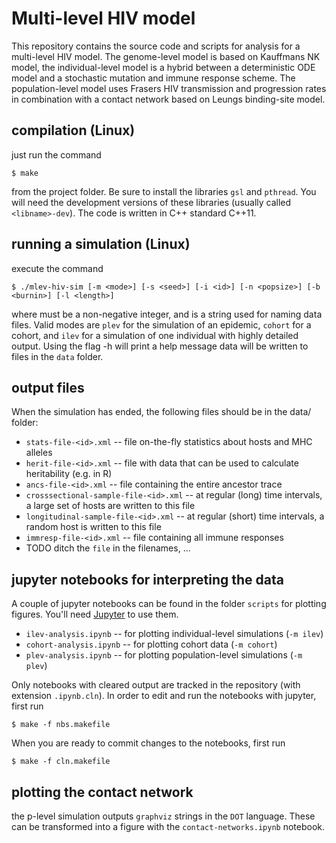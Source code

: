 # Multi-level HIV model

This repository contains the source code and scripts for analysis for a
multi-level HIV model. The genome-level model is based on Kauffmans NK model,
the individual-level model is a hybrid between a deterministic ODE model
and a stochastic mutation and immune response scheme.
The population-level model uses Frasers HIV transmission and progression rates
in combination with a contact network based on Leungs binding-site model.

## compilation (Linux)

just run the command

`$ make`

from the project folder. Be sure to install the libraries `gsl` and `pthread`.
You will need the development versions of these libraries (usually called `<libname>-dev`).
The code is written in C++ standard C++11.

## running a simulation (Linux)

execute the command

`$ ./mlev-hiv-sim [-m <mode>] [-s <seed>] [-i <id>] [-n <popsize>] [-b <burnin>] [-l <length>]`

where <seed> must be a non-negative integer, and <id> is a string used for naming data files.
Valid modes are `plev` for the simulation of an epidemic, `cohort` for a cohort,
and `ilev` for a simulation of one individual with highly detailed output.
Using the flag -h will print a help message
data will be written to files in the `data` folder.

## output files

When the simulation has ended, the following files should be in the data/ folder:

- `stats-file-<id>.xml` -- file on-the-fly statistics about hosts and MHC alleles
- `herit-file-<id>.xml` -- file with data that can be used to calculate heritability (e.g. in R)
- `ancs-file-<id>.xml` -- file containing the entire ancestor trace
- `crosssectional-sample-file-<id>.xml` -- at regular (long) time intervals,
  a large set of hosts are written to this file
- `longitudinal-sample-file-<id>.xml` -- at regular (short) time intervals,
  a random host is written to this file
- `immresp-file-<id>.xml` -- file containing all immune responses
- TODO ditch the `file` in the filenames, ...


## jupyter notebooks for interpreting the data

A couple of jupyter notebooks can be found in the folder `scripts` for plotting
figures. You'll need [Jupyter](http://jupyter.org) to use them.

- `ilev-analysis.ipynb` -- for plotting individual-level simulations (`-m ilev`)
- `cohort-analysis.ipynb` -- for plotting cohort data (`-m cohort`)
- `plev-analysis.ipynb` -- for plotting population-level simulations (`-m plev`)

Only notebooks with cleared output are tracked in the repository (with extension `.ipynb.cln`).
In order to edit and run the notebooks with jupyter, first run

`$ make -f nbs.makefile`

When you are ready to commit changes to the notebooks, first run

`$ make -f cln.makefile`

## plotting the contact network

the p-level simulation outputs `graphviz` strings in the `DOT` language.
These can be transformed into a figure with the `contact-networks.ipynb`
notebook.
